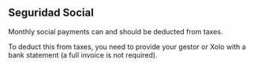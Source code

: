 ## Seguridad Social

Monthly social payments can and should be deducted from taxes.

To deduct this from taxes, you need to provide your gestor or Xolo with a bank statement (a full invoice is not
required).
